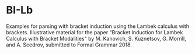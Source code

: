 # BI-Lb

Examples for parsing with bracket induction using the Lambek calculus with brackets.
Illustrative material for the paper "Bracket Induction for Lambek Calculus with Bracket Modalities" by M. Kanovich, S. Kuznetsov, G. Morrill, and A. Scedrov, submitted to Formal Grammar 2018.
